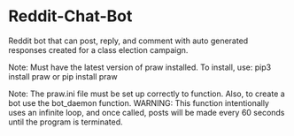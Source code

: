 # Reddit-Chat-Bot
Reddit bot that can post, reply, and comment with auto generated responses created for a class election campaign.

Note: Must have the latest version of praw installed. To install, use:
pip3 install praw 
or
pip install praw

Note: The praw.ini file must be set up correctly to function. Also, to create a bot use the bot_daemon function.
WARNING: This function intentionally uses an infinite loop, and once called, posts will be made every 60 seconds until the program is terminated.
